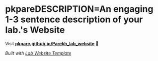 
# pkpareDESCRIPTION=An engaging 1-3 sentence description of your lab.'s Website

Visit **[pkpare.github.io/Parekh_lab_website](https://pkpare.github.io/Parekh_lab_website)** 🚀

_Built with [Lab Website Template](https://greene-lab.gitbook.io/lab-website-template-docs)_
